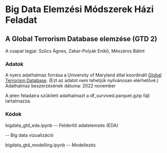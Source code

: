 # Big Data Elemzési Módszerek Házi Feladat
## A Global Terrorism Database elemzése (GTD 2)
A csapat tagjai: Szűcs Ágnes, Zakar-Polyák Enikő, Mészáros Bálint

### Adatok
A nyers adathalmaz forrása a University of Maryland által koordinált [Global Terrorism Database](https://www.start.umd.edu/gtd/). (Ezt az adatot nem tehetjük nyilvánosan elérhetővé.)
Adathalmaz beszerzésének dátuma: 2022 november

A jelen feladatra szűkített adathalmazt a df_survived.parquet.gzip fájl tartalmazza.

### Kódok
bigdata_gtd_eda.ipynb -- Felderítő adatelemzés (EDA)

 -- Big data vizualizáció
 
bigdata_gtd_modelling.ipynb -- Modellezés
